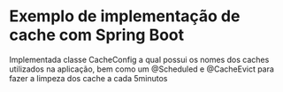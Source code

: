 # Exemplo de implementação de cache com Spring Boot
Implementada classe CacheConfig a qual possui os nomes dos caches utilizados na aplicação, bem como um @Scheduled e @CacheEvict para fazer a limpeza dos cache a cada 5minutos
